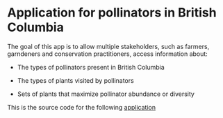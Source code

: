 # Application for pollinators in British Columbia

The goal of this app is to allow multiple stakeholders, such as farmers, garndeners and conservation practitioners, access information about:

- The types of pollinators present in British Columbia

- The types of plants visited by pollinators

- Sets of plants that maximize pollinator abundance or diversity


This is the source code for the following [application](https://shiny.rcg.sfu.ca/bc-bees)
